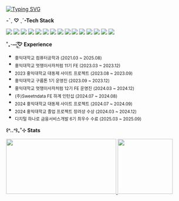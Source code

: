 [![Typing SVG](https://readme-typing-svg.demolab.com?font=Fira+Code&pause=1000&color=999999&width=435&lines=Hi%2C+I'm+Yunseo!+%EA%92%B0%E1%90%A2..%E1%90%A2%EA%92%B1%E2%82%8A%CB%9A%E2%8A%B9)](https://git.io/typing-svg)

**-ˋˏ ♡ ˎˊ-Tech Stack**

<p align="left">
  <img src="https://img.shields.io/badge/JavaScript-F7DF1E?style=flat-square&logo=javascript&logoColor=black"/>
  <img src="https://img.shields.io/badge/TypeScript-3178C6?style=flat-square&logo=typescript&logoColor=white"/>
  <img src="https://img.shields.io/badge/React-61DAFB?style=flat-square&logo=React&logoColor=black"/>
  <img src="https://img.shields.io/badge/React Native-61DAFB?style=flat-square&logo=React&logoColor=black"/>
  <img src="https://img.shields.io/badge/Next.js-000000?style=flat-square&logo=Next.js&logoColor=white"/>
  <img src="https://img.shields.io/badge/TailwindCSS-06B6D4?style=flat-square&logo=tailwindcss&logoColor=white"/>
  <img src="https://img.shields.io/badge/Zustand-764ABC?style=flat-square&logo=zustand&logoColor=white"/>
  <img src="https://img.shields.io/badge/TanStack%20Query-FF4154?style=flat-square&logo=reactquery&logoColor=white"/>
  <img src="https://img.shields.io/badge/Storybook-FF4785?style=flat-square&logo=storybook&logoColor=white"/>
  <img src="https://img.shields.io/badge/MySQL-4479A1?style=flat-square&logo=MySQL&logoColor=white"/>
  <img src="https://img.shields.io/badge/Java-007396?style=flat-square&logo=java&logoColor=white"/>
  <img src="https://img.shields.io/badge/Spring%20Boot-6DB33F?style=flat-square&logo=springboot&logoColor=white"/>
  <img src="https://img.shields.io/badge/Python-3776AB?style=flat-square&logo=Python&logoColor=white"/>
  <img src="https://img.shields.io/badge/AWS-232F3E?style=flat-square&logo=amazonaws&logoColor=white"/>
  <img src="https://img.shields.io/badge/Vercel-000000?style=flat-square&logo=vercel&logoColor=white"/>
</p>

**˚₊·—̳͟͞͞♡ Experience**

<ul>
  <li><sub>홍익대학교 컴퓨터공학과 (2021.03 ~ 2025.08)</sub></li>
  <li><sub>홍익대학교 멋쟁이사자처럼 11기 FE (2023.03 ~ 2023.12)</sub></li>
  <li><sub>2023 홍익대학교 대동제 사이트 프로젝트 (2023.08 ~ 2023.09)</sub></li>
  <li><sub>홍익대학교 구름톤 1기 운영진 (2023.09 ~ 2023.12)</sub></li>
  <li><sub>홍익대학교 멋쟁이사자처럼 12기 FE 운영진 (2024.03 ~ 2024.12)</sub></li>
  <li><sub>(주)Sweetndata FE 하계 인턴십 (2024.07 ~ 2024.08)</sub></li>
  <li><sub>2024 홍익대학교 대동제 사이트 프로젝트 (2024.07 ~ 2024.09)</sub></li>
  <li><sub>2024 홍익대학교 졸업 프로젝트 장려상 수상 (2024.03 ~ 2024.12)</sub></li>
  <li><sub>디지털 하나로 금융서비스개발 6기 최우수 수료 (2025.03 ~ 2025.09)</sub></li>
</ul>

**꒰ᐢ..ᐢ꒱₊˚⊹ Stats**

<div align="left">
  <a href="https://www.gitanimals.org/en_US?utm_medium=image&utm_source=dbstj0403&utm_content=farm">
    <img src="https://render.gitanimals.org/farms/dbstj0403" width="300" height="150"/>
  </a>
  <a href="https://github.com/anuraghazra/github-readme-stats">
    <img src="https://github-readme-stats.vercel.app/api?username=dbstj0403" height="150"/>
  </a>
</div>


